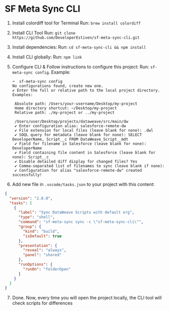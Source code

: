 # SF Meta Sync CLI

1. Install colordiff tool for Terminal
   Run: `brew install colordiff`
2. Install CLI Tool
   Run: `git clone https://github.com/DeveloperEstiven/sf-meta-sync-cli.git`
3. Install dependencies:
   Run: `cd sf-meta-sync-cli && npm install`
4. Install CLI globally:
   Run: `npm link`
5. Configure CLI & Follow instructions to configure this project:
   Run: `sf-meta-sync config`. Example:

   ```shell
   ➞  sf-meta-sync config
   No configurations found, create new one.
   ✔ Enter the full or relative path to the local project directory.
   Examples:

    Absolute path: /Users/your-username/Desktop/my-project
    Home directory shortcut: ~/Desktop/my-project
    Relative path: ./my-project or ../my-project

    /Users/user/Desktop/projects/dataweave/src/main/dw
    ✔ Enter configuration alias: salesforce-remote-dw
    ✔ File extension for local files (leave blank for none): .dwl
    ✔ SOQL query for metadata (leave blank for none): SELECT DeveloperName, Script__c FROM DataWeave_Script__mdt
    ✔ Field for filename in Salesforce (leave blank for none): DeveloperName
    ✔ Field containing file content in Salesforce (leave blank for none): Script__c
    ✔ Disable detailed diff display for changed files? Yes
    ✔ Comma-separated list of filenames to sync (leave blank if none):
    ✔ Configuration for alias "salesforce-remote-dw" created successfully!
   ```

6. Add new file in `.vscode/tasks.json` to your project with this content:

```json
{
  "version": "2.0.0",
  "tasks": [
    {
      "label": "Sync DataWeave Scripts with default org",
      "type": "shell",
      "command": "sf-meta-sync sync -c \"sf-meta-sync-cli\"",
      "group": {
        "kind": "build",
        "isDefault": true
      },
      "presentation": {
        "reveal": "always",
        "panel": "shared"
      },
      "runOptions": {
        "runOn": "folderOpen"
      }
    }
  ]
}
```

7. Done. Now, every time you will open the project locally, the CLI tool will check scripts for differences
